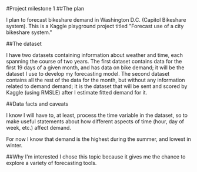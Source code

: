 

#Project milestone 1
##The plan

I plan to forecast bikeshare demand in Washington D.C. (Capitol Bikeshare system). This is a Kaggle playground project titled "Forecast use of a city bikeshare system." 

##The dataset 

I have two datasets containing information about weather and time, each spanning the course of two years. The first dataset contains data for the first 19 days of a given month, and has data on bike demand; it will be the dataset I use to develop my forecasting model. The second dataset contains all the rest of the data for the month, but without any information related to demand demand; it is the dataset that will be sent and scored by Kaggle (using RMSLE) after I estimate fitted demand for it. 


##Data facts and caveats

I know I will have to, at least, process the time variable in the dataset, so to make useful statements about how different aspects of time (hour, day of week, etc.) affect demand.

For now I know that demand is the highest during the summer, and lowest in winter. 





##Why I'm interested
I chose this topic because it gives me the chance to explore a variety of forecasting tools. 